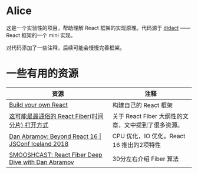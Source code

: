 # Alice

这是一个实验性的项目，帮助理解 React 框架的实现原理。代码源于 [didact](https://github.com/pomber/didact) —— React 框架的一个 mini 实现。

对代码添加了一些注释，后续可能会慢慢完善框架。

# 一些有用的资源

| 资源| 注释|
| --| -- |
| [Build your own React](https://pomb.us/build-your-own-react/)| 构建自己的 React 框架|
| [这可能是最通俗的 React Fiber(时间分片) 打开方式](https://juejin.im/post/5dadc6045188255a270a0f85)| 关于 React Fiber 大纲性的文章，文中提到了很多资源。|
| [Dan Abramov: Beyond React 16 \| JSConf Iceland 2018](https://www.youtube.com/watch?v=nLF0n9SACd4) | CPU 优化，IO 优化。React 16 推出的2项特性|
| [SMOOSHCAST: React Fiber Deep Dive with Dan Abramov](https://www.youtube.com/watch?v=aS41Y_eyNrU) | 30分左右介绍 Fiber 算法| 




